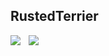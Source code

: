 ## RustedTerrier

<img align="left" src="https://github-readme-three.vercel.app/api?username=RustedTerrier&show_icons=true&hide_border=true" />
<img align="left" style="margin-left: 10px" src="https://github-readme-three.vercel.app/api/top-langs/?username=RustedTerrier&show_icons=true&hide_border=true" />
